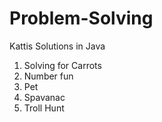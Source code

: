 # Problem-Solving
Kattis Solutions in Java
1. Solving for Carrots
2. Number fun
3. Pet
4. Spavanac
5. Troll Hunt
